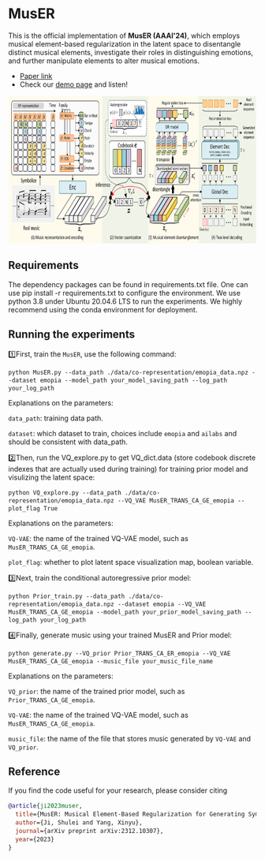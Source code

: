 # MusER
This is the official implementation of **MusER (AAAI'24)**, which employs musical element-based regularization in the latent space to disentangle distinct musical elements, investigate their roles in distinguishing emotions, and further manipulate elements to alter musical emotions.
- [Paper link](https://arxiv.org/abs/2312.10307)
- Check our [demo page](https://tayjsl97.github.io/demos/aaai) and listen!<br>

<img src="img/MusER.png" width="770" height="300" alt="model"/>

## Requirements
The dependency packages can be found in requirements.txt file. One can use pip install -r requirements.txt to configure the environment. We use python 3.8 under Ubuntu 20.04.6 LTS to run the experiments. We highly recommend using the conda environment for deployment.

## Running the experiments
1️⃣First, train the `MusER`, use the following command:
```{sh}
python MusER.py --data_path ./data/co-representation/emopia_data.npz --dataset emopia --model_path your_model_saving_path --log_path your_log_path 
```
Explanations on the parameters:

`data_path`: training data path.

`dataset`: which dataset to train, choices include `emopia` and `ailabs` and should be consistent with data_path.

2️⃣Then, run the VQ_explore.py to get VQ_dict.data (store codebook discrete indexes that are actually used during training) for training prior model and visulizing the latent space:
```{sh}
python VQ_explore.py --data_path ./data/co-representation/emopia_data.npz --VQ_VAE MusER_TRANS_CA_GE_emopia --plot_flag True 
```
Explanations on the parameters:

`VQ-VAE`: the name of the trained VQ-VAE model, such as `MusER_TRANS_CA_GE_emopia`.

`plot_flag`: whether to plot latent space visualization map, boolean variable.

3️⃣Next, train the conditional autoregressive prior model:
```{sh}
python Prior_train.py --data_path ./data/co-representation/emopia_data.npz --dataset emopia --VQ_VAE MusER_TRANS_CA_GE_emopia --model_path your_prior_model_saving_path --log_path your_log_path 
```

4️⃣Finally, generate music using your trained MusER and Prior model:
```{sh}
python generate.py --VQ_prior Prior_TRANS_CA_ER_emopia --VQ_VAE MusER_TRANS_CA_GE_emopia --music_file your_music_file_name 
```
Explanations on the parameters:

`VQ_prior`: the name of the trained prior model, such as `Prior_TRANS_CA_GE_emopia`.

`VQ-VAE`: the name of the trained VQ-VAE model, such as `MusER_TRANS_CA_GE_emopia`.

`music_file`: the name of the file that stores music generated by `VQ-VAE` and `VQ_prior`.

## Reference
If you find the code useful for your research, please consider citing
```bib
@article{ji2023muser,
  title={MusER: Musical Element-Based Regularization for Generating Symbolic Music with Emotion},
  author={Ji, Shulei and Yang, Xinyu},
  journal={arXiv preprint arXiv:2312.10307},
  year={2023}
}
```


